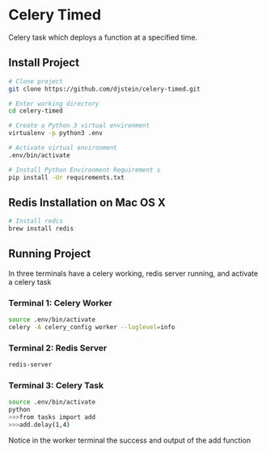 # Celery Timed
Celery task which deploys a function at a specified time.

## Install Project
```bash
# Clone project
git clone https://github.com/djstein/celery-timed.git

# Enter working directory
cd celery-timed

# Create a Python 3 virtual environment
virtualenv -p python3 .env

# Activate virtual environment 
.env/bin/activate

# Install Python Environment Requirement s
pip install -Ur requirements.txt
```

## Redis Installation on Mac OS X
```bash
# Install redis
brew install redis
```

## Running Project
In three terminals have a celery working, redis server running, and activate a celery task

### Terminal 1: Celery Worker
```bash
source .env/bin/activate
celery -A celery_config worker --loglevel=info
```
### Terminal 2: Redis Server
```bash
redis-server
```

### Terminal 3: Celery Task
```bash
source .env/bin/activate
python
>>>from tasks import add
>>>add.delay(1,4)
```

Notice in the worker terminal the success and output of the add function